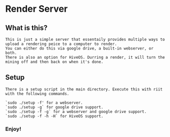 # Render Server

## What is this?
    This is just a simple server that essentaily provides multiple ways to upload a rendering peice to a computer to render.
    You can either do this via google drive, a built-in webserver, or both.
    There is also an option for HiveOS. Durring a render, it will turn the mining off and then back on when it's done.

## Setup
    There is a setup script in the main directory. Execute this with riit with the following commands.

    `sudo ./setup -f' for a webserver.
    `sudo ./setup -g` for google drive support.
    `sudo ./setup -f -g` for a webserver and google drive support.
    `sudo ./setup -f -h -H` for HiveOS support.

### Enjoy!